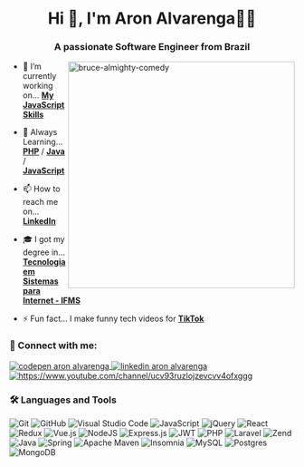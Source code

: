 <h1 align="center">Hi 👋, I'm Aron Alvarenga👨‍💻</h1>

<h3 align="center">A passionate Software Engineer from Brazil</h3>
<img align="right" src="https://c.tenor.com/PqJ7yMX9GFoAAAAC/bruce-almighty-comedy.gif" alt="bruce-almighty-comedy" width="400" />

- 🔭 I’m currently working on... **[My JavaScript Skills](https://github.com/aron-alvarenga?tab=repositories&q=JavaScript&type=&language=&sort=)**

- 🎯 Always Learning... **[PHP](https://github.com/aron-alvarenga?tab=repositories&q=php&type=&language=php&sort=)** / **[Java](https://github.com/aron-alvarenga?tab=repositories&q=java&type=&language=java&sort=)** / **[JavaScript](https://codepen.io/aron-alvarenga)**

- 📫 How to reach me on... **[LinkedIn](https://linkedin.com/in/aron-alvarenga)** 

- 🎓 I got my degree in... **[Tecnologia em Sistemas para Internet - IFMS](https://www.ifms.edu.br/cursos/graduacao/sistemas-para-internet)**

- ⚡ Fun fact... I make funny tech videos for **[TikTok](https://www.tiktok.com/@artesaofrontend)** 

### 📲 Connect with me:
<p align="left">
    <a href="https://codepen.io/aron-alvarenga" target="_blank">
        <img align="center" src="https://img.shields.io/badge/Codepen-000000?style=for-the-badge&logo=codepen&logoColor=white" alt="codepen aron alvarenga" />
    </a>
    <a href="https://linkedin.com/in/aron-alvarenga" target="_blank">
        <img align="center" src="https://img.shields.io/badge/linkedin-%230077B5.svg?style=for-the-badge&logo=linkedin&logoColor=white" alt="linkedin aron alvarenga"/>
    </a>
    <a href="https://www.youtube.com/channel/UCV93rUzLojZevcVv4OfXggg" target="_blank">
        <img
            align="center"
            src="https://img.shields.io/badge/YouTube-%23FF0000.svg?style=for-the-badge&logo=YouTube&logoColor=white"
            alt="https://www.youtube.com/channel/ucv93ruzlojzevcvv4ofxggg"
        />
    </a>
</p>

### 🛠️ Languages and Tools

![Git](https://img.shields.io/badge/git-%23F05033.svg?style=for-the-badge&logo=git&logoColor=white) ![GitHub](https://img.shields.io/badge/github-%23121011.svg?style=for-the-badge&logo=github&logoColor=white) ![Visual Studio Code](https://img.shields.io/badge/Visual%20Studio%20Code-0078d7.svg?style=for-the-badge&logo=visual-studio-code&logoColor=white) ![JavaScript](https://img.shields.io/badge/javascript-%23323330.svg?style=for-the-badge&logo=javascript&logoColor=%23F7DF1E) ![jQuery](https://img.shields.io/badge/jquery-%230769AD.svg?style=for-the-badge&logo=jquery&logoColor=white) ![React](https://img.shields.io/badge/react-%2320232a.svg?style=for-the-badge&logo=react&logoColor=%2361DAFB) ![Redux](https://img.shields.io/badge/redux-%23593d88.svg?style=for-the-badge&logo=redux&logoColor=white) ![Vue.js](https://img.shields.io/badge/vuejs-%2335495e.svg?style=for-the-badge&logo=vuedotjs&logoColor=%234FC08D) ![NodeJS](https://img.shields.io/badge/node.js-6DA55F?style=for-the-badge&logo=node.js&logoColor=white) ![Express.js](https://img.shields.io/badge/express.js-%23404d59.svg?style=for-the-badge&logo=express&logoColor=%2361DAFB) ![JWT](https://img.shields.io/badge/JWT-black?style=for-the-badge&logo=JSON%20web%20tokens) ![PHP](https://img.shields.io/badge/php-%23777BB4.svg?style=for-the-badge&logo=php&logoColor=white) ![Laravel](https://img.shields.io/badge/laravel-%23FF2D20.svg?style=for-the-badge&logo=laravel&logoColor=white) ![Zend](https://img.shields.io/badge/Zend-fff?style=for-the-badge&logo=zend&logoColor=0679EA) ![Java](https://img.shields.io/badge/java-%23ED8B00.svg?style=for-the-badge&logo=java&logoColor=white) ![Spring](https://img.shields.io/badge/spring-%236DB33F.svg?style=for-the-badge&logo=spring&logoColor=white) ![Apache Maven](https://img.shields.io/badge/Apache%20Maven-C71A36?style=for-the-badge&logo=Apache%20Maven&logoColor=white) ![Insomnia](https://img.shields.io/badge/Insomnia-black?style=for-the-badge&logo=insomnia&logoColor=5849BE) ![MySQL](https://img.shields.io/badge/mysql-%2300f.svg?style=for-the-badge&logo=mysql&logoColor=white) ![Postgres](https://img.shields.io/badge/postgres-%23316192.svg?style=for-the-badge&logo=postgresql&logoColor=white) ![MongoDB](https://img.shields.io/badge/MongoDB-%234ea94b.svg?style=for-the-badge&logo=mongodb&logoColor=white) 

